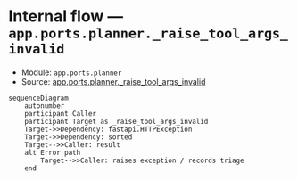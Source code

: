 # Internal flow — `app.ports.planner._raise_tool_args_invalid`

- Module: `app.ports.planner`
- Source: [app.ports.planner._raise_tool_args_invalid](../Src/backend/app/ports/planner.py#L123)

```mermaid
sequenceDiagram
    autonumber
    participant Caller
    participant Target as _raise_tool_args_invalid
    Target->>Dependency: fastapi.HTTPException
    Target->>Dependency: sorted
    Target-->>Caller: result
    alt Error path
        Target-->>Caller: raises exception / records triage
    end
```